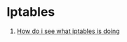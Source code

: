 # Iptables

1. [How do i see what iptables is doing](https://www.opsist.com/blog/2015/08/11/how-do-i-see-what-iptables-is-doing.html)

